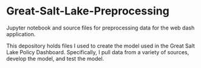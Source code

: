 # Great-Salt-Lake-Preprocessing
Jupyter notebook and source files for preprocessing data for the web dash application.

This depository holds files I used to create the model used in the Great Salt Lake Policy Dashboard. Specifically, I pull data from a variety of sources, develop the model, and test the model.
